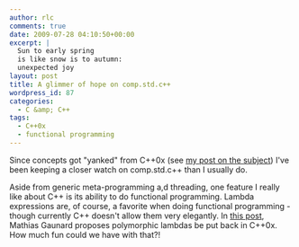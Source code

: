 ```yaml
---
author: rlc
comments: true
date: 2009-07-28 04:10:50+00:00
excerpt: |
  Sun to early spring
  is like snow is to autumn:
  unexpected joy
layout: post
title: A glimmer of hope on comp.std.c++
wordpress_id: 87
categories:
  - C &amp; C++
tags:
  - C++0x
  - functional programming
---
```


Since concepts got "yanked" from C++0x (see [my post on the subject](/blog/2009/07/no-concepts-in-c0x/)) I've been keeping a closer watch on comp.std.c++ than I usually do.

Aside from generic meta-programming a,d threading, one feature I really like about C++ is its ability to do functional programming. Lambda expressions are, of course, a favorite when doing functional programming - though currently C++ doesn't allow them very elegantly. In [this post](http://groups.google.com/group/comp.std.c++/browse_thread/thread/364c4bd6dfb8e628), Mathias Gaunard proposes polymorphic lambdas be put back in C++0x. How much fun could we have with that?!
